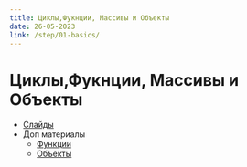 ```yaml
---
title: Циклы,Фукнции, Массивы и Объекты
date: 26-05-2023
link: /step/01-basics/
---
```


# Циклы,Фукнции, Массивы и Объекты

- [Слайды](/files/02-entry.pptx)
- Доп материалы
  - [Функции](https://learn.javascript.ru/function-basics)
  - [Объекты](https://learn.javascript.ru/object)
